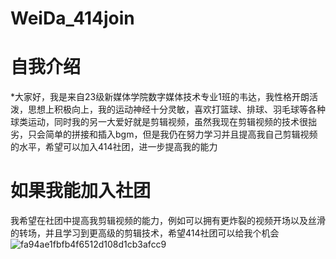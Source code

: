 # WeiDa_414join
# 自我介绍
*大家好，我是来自23级新媒体学院数字媒体技术专业1班的韦达，我性格开朗活泼，思想上积极向上，我的运动神经十分灵敏，喜欢打篮球、排球、羽毛球等各种球类运动，同时我的另一大爱好就是剪辑视频，虽然我现在剪辑视频的技术很拙劣，只会简单的拼接和插入bgm，但是我仍在努力学习并且提高我自己剪辑视频的水平，希望可以加入414社团，进一步提高我的能力
# 如果我能加入社团
我希望在社团中提高我剪辑视频的能力，例如可以拥有更炸裂的视频开场以及丝滑的转场，并且学习到更高级的剪辑技术，希望414社团可以给我个机会![fa94ae1fbfb4f6512d108d1cb3afcc9](https://github.com/Da414wei/WeiDa_414join/assets/146304504/7ad4af81-c405-4ac7-9bf7-9cc3941b1ff3)
